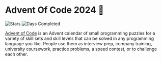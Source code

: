 # Advent Of Code 2024 🎄

![Stars](https://img.shields.io/badge/stars%20⭐-26-green)
![Days Completed](https://img.shields.io/badge/days%20completed-13-green)

[Advent of Code](https://adventofcode.com) is an Advent calendar of small programming puzzles for a variety of skill sets and skill levels that can be solved in any programming language you like. People use them as interview prep, company training, university coursework, practice problems, a speed contest, or to challenge each other.
